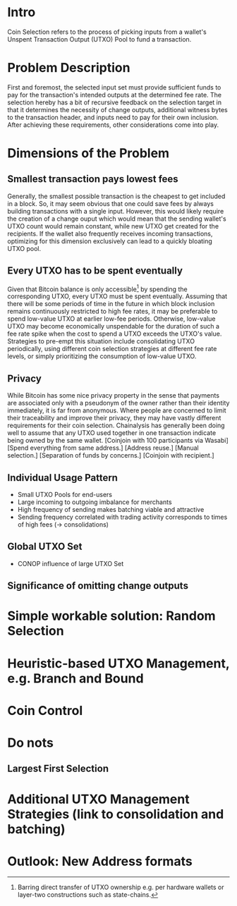# Intro
Coin Selection refers to the process of picking inputs from a wallet's Unspent Transaction Output (UTXO) Pool to fund a transaction.

# Problem Description
First and foremost, the selected input set must provide sufficient funds to pay for the transaction's intended outputs at the determined fee rate.
The selection hereby has a bit of recursive feedback on the selection target in that it determines the necessity of change outputs, additional witness bytes to the transaction header, and inputs need to pay for their own inclusion.
After achieving these requirements, other considerations come into play.

# Dimensions of the Problem

## Smallest transaction pays lowest fees
Generally, the smallest possible transaction is the cheapest to get included in a block.
So, it may seem obvious that one could save fees by always building transactions with a single input.
However, this would likely require the creation of a change ouput which would mean that the sending wallet's UTXO count would remain constant, while new UTXO get created for the recipients.
If the wallet also frequently receives incoming transactions, optimizing for this dimension exclusively can lead to a quickly bloating UTXO pool.

## Every UTXO has to be spent eventually
Given that Bitcoin balance is only accessible[^1] by spending the corresponding UTXO, every UTXO must be spent eventually.
Assuming that there will be some periods of time in the future in which block inclusion remains continuously restricted to high fee rates, it may be preferable to spend low-value UTXO at earlier low-fee periods.
Otherwise, low-value UTXO may become economically unspendable for the duration of such a fee rate spike when the cost to spend a UTXO exceeds the UTXO's value.
Strategies to pre-empt this situation include consolidating UTXO periodically, using different coin selection strategies at different fee rate levels, or simply prioritizing the consumption of low-value UTXO.

## Privacy
While Bitcoin has some nice privacy property in the sense that payments are associated only with a pseudonym of the owner rather than their identity immediately, it is far from anonymous.
Where people are concerned to limit their traceability and improve their privacy, they may have vastly different requirements for their coin selection.
Chainalysis has generally been doing well to assume that any UTXO used together in one transaction indicate being owned by the same wallet.
[Coinjoin with 100 participants via Wasabi]
[Spend everything from same address.]
[Address reuse.]
[Manual selection.]
[Separation of funds by concerns.]
[Coinjoin with recipient.]

## Individual Usage Pattern
- Small UTXO Pools for end-users
- Large incoming to outgoing imbalance for merchants
- High frequency of sending makes batching viable and attractive
- Sending frequency correlated with trading activity corresponds to times of high fees (-> consolidations)

## Global UTXO Set
- CONOP influence of large UTXO Set

## Significance of omitting change outputs

# Simple workable solution: Random Selection

# Heuristic-based UTXO Management, e.g. Branch and Bound

# Coin Control

# Do nots
## Largest First Selection

# Additional UTXO Management Strategies (link to consolidation and batching)
# Outlook: New Address formats

[^1]: Barring direct transfer of UTXO ownership e.g. per hardware wallets or layer-two constructions such as state-chains.
